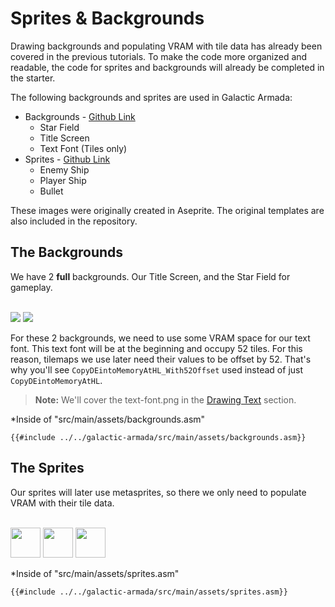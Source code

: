 # Sprites & Backgrounds

Drawing backgrounds and populating VRAM with tile data has already been covered in the previous tutorials. To make the code more organized and readable, the code for sprites and backgrounds will already be completed in the starter.

The following backgrounds and sprites are used in Galactic Armada:

- Backgrounds - [Github Link](https://github.com/gbdev/gb-asm-tutorial/tree/master/galactic-armada/src/resources/backgrounds)
  - Star Field
  - Title Screen
  - Text Font (Tiles only)
- Sprites - [Github Link](https://github.com/gbdev/gb-asm-tutorial/tree/master/galactic-armada/src/resources/sprites)
  - Enemy Ship
  - Player Ship
  - Bullet

These images were originally created in Aseprite. The original templates are also included in the repository. 

## The Backgrounds

We have 2 **full** backgrounds. Our Title Screen, and the Star Field for gameplay. 

<br>

<img class="pixelated" src="../assets/part3/img/star-field.png">

<img class="pixelated" src="../assets/part3/img/title-screen.png">

<br>

For these 2 backgrounds, we need to use some VRAM space for our text font. This text font will be at the beginning and occupy 52 tiles. For this reason, tilemaps we use later need their values to be offset by 52. That's why you'll see `CopyDEintoMemoryAtHL_With52Offset` used instead of just `CopyDEintoMemoryAtHL`.

> **Note:** We'll cover the text-font.png in the [Drawing Text](#drawing-text) section.

*Inside of "src/main/assets/backgrounds.asm"

```rgbasm,linenos,start={{#line_no_of "" ../../galactic-armada/src/main/assets/backgrounds.asm}}
{{#include ../../galactic-armada/src/main/assets/backgrounds.asm}}
```
## The Sprites

Our sprites will later use metasprites, so there we only need to populate VRAM with their tile data.

<br>

<img class="pixelated sprites" src="../assets/part3/img/player-ship.png" height="48px">

<img class="pixelated sprites" src="../assets/part3/img/enemy-ship.png" height="48px">

<img class="pixelated sprites" src="../assets/part3/img/bullet.png" height="48x">

<br>


*Inside of "src/main/assets/sprites.asm"

```rgbasm,linenos,start={{#line_no_of "" ../../galactic-armada/src/main/assets/sprites.asm}}
{{#include ../../galactic-armada/src/main/assets/sprites.asm}}
```
